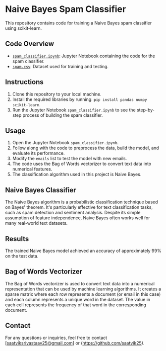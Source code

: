 # Naive Bayes Spam Classifier

This repository contains code for training a Naive Bayes spam classifier using scikit-learn.

## Code Overview

- [`spam_classifier.ipynb`](spam_classifier.ipynb): Jupyter Notebook containing the code for the spam classifier.
- [`spam.csv`](spam.csv): Dataset used for training and testing.

## Instructions

1. Clone this repository to your local machine.
2. Install the required libraries by running: `pip install pandas numpy scikit-learn`.
3. Run the Jupyter Notebook `spam_classifier.ipynb` to see the step-by-step process of building the spam classifier.

## Usage

1. Open the Jupyter Notebook `spam_classifier.ipynb`.
2. Follow along with the code to preprocess the data, build the model, and evaluate its performance.
3. Modify the `emails` list to test the model with new emails.
4. The code uses the Bag of Words vectorizer to convert text data into numerical features.
5. The classification algorithm used in this project is Naive Bayes.

## Naive Bayes Classifier

The Naive Bayes algorithm is a probabilistic classification technique based on Bayes' theorem. It's particularly effective for text classification tasks, such as spam detection and sentiment analysis. Despite its simple assumption of feature independence, Naive Bayes often works well for many real-world text datasets.

## Results

The trained Naive Bayes model achieved an accuracy of approximately 99% on the test data.

## Bag of Words Vectorizer

The Bag of Words vectorizer is used to convert text data into a numerical representation that can be used by machine learning algorithms. It creates a sparse matrix where each row represents a document (or email in this case) and each column represents a unique word in the dataset. The value in each cell represents the frequency of that word in the corresponding document.


## Contact

For any questions or inquiries, feel free to contact [saatviksrivastaav25@gmail.com] or (https://github.com/saatvik25).
